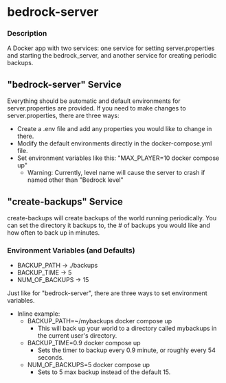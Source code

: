 # bedrock-server

### Description
A Docker app with two services: one service for setting server.properties and starting the bedrock_server, and another service for creating periodic backups.


## "bedrock-server" Service
Everything should be automatic and default environments for server.properties are provided. If you need to make changes to server.properties, there are three ways:
- Create a .env file and add any properties you would like to change in there.
- Modify the default environments directly in the docker-compose.yml file.
- Set environment variables like this: "MAX_PLAYER=10 docker compose up"
  - Warning: Currently, level name will cause the server to crash if named other than "Bedrock level"

## "create-backups" Service
create-backups will create backups of the world running periodically. You can set the directory it backups to, the # of backups you would like and how often to back up in minutes.

### Environment Variables (and Defaults)
- BACKUP_PATH -> ./backups
- BACKUP_TIME -> 5
- NUM_OF_BACKUPS -> 15

Just like for "bedrock-server", there are three ways to set environment variables.
- Inline example:
  - BACKUP_PATH=~/mybackups docker compose up
    - This will back up your world to a directory called mybackups in the current user's directory.
  - BACKUP_TIME=0.9 docker compose up
    - Sets the timer to backup every 0.9 minute, or roughly every 54 seconds.
  - NUM_OF_BACKUPS=5 docker compose up
    - Sets to 5 max backup instead of the default 15.

